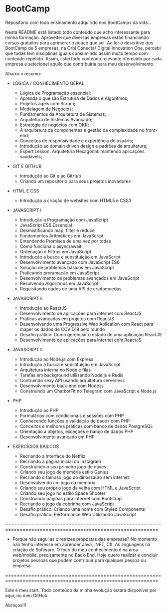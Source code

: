# BootCamp
Repositório com todo ensinamento adquirido nos BootCamps da vida...

Nesta README está listado todo conteúdo que acho interessante para minha formação.
Aproveitei que diversas empresas estão financiando cursos gratuitos para aprimorar o pouco que sei.
Ao ler o descritivo dos BootCamp de 5 empresas, na Orbi Conecta/ Digital Innovation One, percebi que todas tem disciplinas iguais consumindo assim muito tempo com conteúdo repetido. Assim, listei todo conteúdo relevante oferecido por cada empresa e selecionei aquilo que contribuiria para meu desenvolvimento.

Abaixo o resumo:

- LÓGICA / CONHECIMENTO GERAL
    - Lógica de Programação essencial;
    - Aprenda o que são Estrutura de Dados e Algoritmos;
    - Projetos ágeis com Scrum;
    - Modelagem de Negócios;
    - Fundamentos da Arquitetura de Sistemas;
    - Arquitetura de Sistemas Avançado;
    - Estratégia de negócios com OKR;
    - A arquitetura de componentes e gestão da complexidade no front-end;
    - Conceitos de responsividade e experiência do usuário;
    - Introdução ao domain driven design e padrões de arquitetura;
    - Expert Lesson: Arquitetura Hexagonal: mantendo aplicações saudáveis;

- GIT E GITHUB
    - Introdução ao Git e ao GitHub
    - Criando um repositório para seus projetos inovadores

- HTML E CSS
    - Introdução a criação de websites com HTML5 e CSS3

- JAVASCRIPT I
    - Introdução a Programação com JavaScript
    - JavaScript ES6 Essencial
    - Desmistificando map, filter e reduce
    - Fundamentos Aritméticos em JavaScript
    - Entendendo Promises de uma vez por todas
    - Como funciona o async/await
    - Ordenação e Filtros em JavaScript
    - Introdução a busca e substituição em JavaScript
    - Desenvolvimento avançado com JavaScript ES6
    - Solução de problemas básicos em JavaScript
    - Praticando proramação em JavaScript
    - Desenvolvimento de problemas avançados em JavaScript
    - Resolvendo Algoritmos em JavaScript
    - Requisitando dados de uma API de criptomoedas

- JAVASCRIPT II    
    - Introdução ao ReactJS
    - Desenvolvimento de aplicações para internet com ReactJS
    - Práticas avançadas em projetos com ReactJS
    - Desenvolvendo uma Progressive Web Aplication com React para maper os dados do COVID19 pelo mundo
    - Desafio prático: Como gerenciar o estado de uma aplicação ReactJS
    - Desenvolvimento de aplicações para internet com ReactJS

- JAVASCRIPT II 
    - Introdução ao Node.js com Express
    - Introdução a busca e substituição em JavaScript
    - Arquitetura interna no Node e filas
    - Tarefas em background utilizando Node.js e Redis
    - Contruindo sexy API usando arquitetura serverless
    - Desenvolvimento back-end com Node.js
    - Construindo um ChatbotFit no Telegram com JavaScript e Node.js

- PHP
    - Introdução ao PHP
    - Formulários com condicionais e sessões com PHP
    - Conhecendo funções e validação de dados com PHP
    - Conceitos e melhores práticas com banco de dados PostgreSQL
    - Orientação a objetos, exceções e banco de dados PHP
    - Desenvolvimento avançado em PHP

- EXERCÍCIOS BÁSICOS
    - Recriando a Interface do Netflix
    - Recriando a página inicial do Instagram
    - Construindo o seu primeiro jogo de naves
    - Criando seu jogo de memória estilo Genius
    - Recriando o famoso jogo do dinossauro sem internet
    - Desenvolvendo um jogo da memória
    - Criando seu próprio jogo da velha com HTML e JavaScript
    - Criando seu jogo no estilo Space Shooter
    - Construindo páginas para internet com Bootstrap
    - Recriando o jogo da cobrinha com JavaScript
    - Desafio prático: Criando uma home com Styled Components
    - Desafio prático: Performance Web Utilizando JavaScript


===========================================================================================================

- Porque não segui as diretrizes propostas das empresas?
No momento não tenho interesse em aprender Java, .NET, C#. As linguagens na criação de Software.
O foco do meu conhecimento é na área web/mobile, precisamente no Back-End.
Hoje quero realizar e concluir projetos pessoas que podem contribuir para qualquer pessoa ou empresa.

===========================================================================================================

Este é meu start. 
Todo conteúdo da minha evolução estará disponível por aqui, no meu GitHub.

Abraços!!!